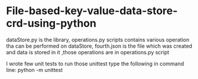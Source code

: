 # File-based-key-value-data-store-crd-using-python
dataStore.py is the library,
operations.py scripts contains various operation tha can be performed on dataStore,
fourth.json is the file which was created and data is stored in it ,those operations are in operations.py script

I wrote few unit tests to run those unittest type the following in command line: python -m unittest

